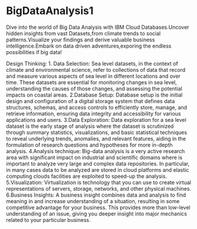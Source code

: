# BigDataAnalysis1
Dive into the world of Big Data Analysis with IBM Cloud Databases.Uncover hidden insights from vast Datasets,from climate trends to social patterns.Visualize your findings and derive valuable business intelligence.Embark on data driven adventures,exporing the endless possibilities if big data!

Design Thinking: 1. Data Selection: Sea level datasets, in the context of climate and environmental science, refer to collections of data that record and measure various aspects of sea level in different locations and over time. These datasets are essential for monitoring changes in sea level, understanding the causes of those changes, and assessing the potential impacts on coastal areas. 2.Database Setup: Database setup is the initial design and configuration of a digital storage system that defines data structures, schemas, and access controls to efficiently store, manage, and retrieve information, ensuring data integrity and accessibility for various applications and users. 3.Data Exploration: Data exploration for a sea level dataset is the early stage of analysis where the dataset is scrutinized through summary statistics, visualizations, and basic statistical techniques to reveal underlying trends, anomalies, and relevant features, aiding in the formulation of research questions and hypotheses for more in-depth analysis. 4.Analysis technique: Big-data analysis is a very active research area with significant impact on industrial and scientific domains where is important to analyze very large and complex data repositories. In particular, in many cases data to be analyzed are stored in cloud platforms and elastic computing clouds facilities are exploited to speed-up the analysis. 5.Visualization: Virtualization is technology that you can use to create virtual representations of servers, storage, networks, and other physical machines. 6.Business Insights: A business insight combines data and analysis to find meaning in and increase understanding of a situation, resulting in some competitive advantage for your business. This provides more than low-level understanding of an issue, giving you deeper insight into major mechanics related to your particular business.
